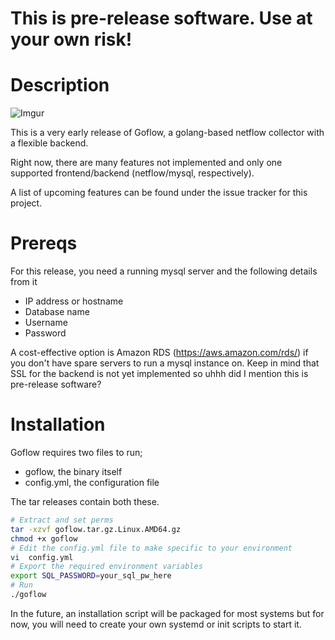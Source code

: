 # **This is pre-release software. Use at your own risk!**
# Description

![Imgur](https://i.imgur.com/HdIxEOB.png)

This is a very early release of Goflow, a golang-based netflow collector with a flexible backend.

Right now, there are many features not implemented and only one supported frontend/backend (netflow/mysql, respectively).

A list of upcoming features can be found under the issue tracker for this project.

# Prereqs

For this release, you need a running mysql server and the following details from it

- IP address or hostname
- Database name
- Username
- Password

A cost-effective option is Amazon RDS (https://aws.amazon.com/rds/) if you don't have spare servers to run a mysql instance on. Keep in mind that SSL for the backend is not yet implemented so uhhh did I mention this is pre-release software?

# Installation
Goflow requires two files to run;
 - goflow, the binary itself
 - config.yml, the configuration file

The tar releases contain both these.

```bash
# Extract and set perms
tar -xzvf goflow.tar.gz.Linux.AMD64.gz
chmod +x goflow
# Edit the config.yml file to make specific to your environment
vi  config.yml
# Export the required environment variables
export SQL_PASSWORD=your_sql_pw_here
# Run
./goflow
```

In the future, an installation script will be packaged for most systems but for now, you will need to create your own systemd or init scripts to start it.


